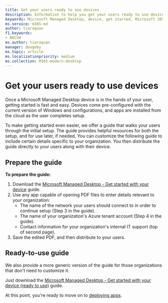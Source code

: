 ```yaml
---
title: Get your users ready to use devices
description: Information to help you get your users ready to use devices
keywords: Microsoft Managed Desktop, device, get started, Microsoft 365
ms.service: m365-md
author: tiaraquan
f1.keywords:
- NOCSH
ms.author: tiaraquan
manager: dougeby
ms.topic: article
ms.localizationpriority: medium
ms.collection: M365-modern-desktop
---
```


# Get your users ready to use devices

Once a Microsoft Managed Desktop device is in the hands of your user, getting started is fast and easy. Devices come pre-configured with the current version of Windows and configurations, and apps are installed from the cloud as the user completes setup.

To make getting started even easier, we offer a guide that walks your users through the initial setup. The guide provides helpful resources for both the setup, and for use later, if needed. You can customize the following guide to include certain details specific to your organization. You then distribute the guide directly to your users along with their device.

## Prepare the guide

**To prepare the guide:**

1. Download the [Microsoft Managed Desktop - Get started with your device](https://github.com/MicrosoftDocs/microsoft-365-docs/raw/public/microsoft-365/managed-desktop/get-started/downloads/microsoft-managed-desktop-user-guide-no-help-custom-v2.pdf) guide.
2. Use any app capable of opening PDF files to enter details relevant to your organization:
    - The name of the network your users should connect to in order to continue setup (Step 3 in the guide).
    - The name of your organization's Azure tenant account (Step 4 in the guide).
    - Contact information for your organization's internal IT support (top of second page).
3. Save the edited PDF, and then distribute to your users.

## Ready-to-use guide

We also provide a more generic version of the guide for those organizations that don't need to customize it.

Just download the [Microsoft Managed Desktop - Get started with your device (ready to use)](https://github.com/MicrosoftDocs/microsoft-365-docs/raw/public/microsoft-365/managed-desktop/get-started/downloads/microsoft-managed-desktop-user-guide-no-help-v2.pdf) guide.

At this point, you're ready to move on to [deploying apps](../deploy/deploy-apps.md).
